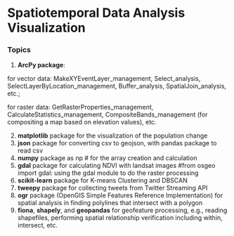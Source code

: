 # Spatiotemporal Data Analysis Visualization

### Topics
1. **ArcPy package**:

for vector data: MakeXYEventLayer_management, Select_analysis, SelectLayerByLocation_management, Buffer_analysis, SpatialJoin_analysis, etc.; 

for raster data: GetRasterProperties_management, CalculateStatistics_management, CompositeBands_management (for compositing a map based on elevation values), etc.

2. **matplotlib** package for the visualization of the population change 
3. **json** package for converting csv to geojson, with pandas package to read csv 
4. **numpy** package as np # for the array creation and calculation
5. **gdal** package for calculating NDVI with landsat images #from osgeo import gdal: using the gdal module to do the raster processing
6. **scikit-learn** package for K-means Clustering and DBSCAN
7. **tweepy** package for collecting tweets from Twitter Streaming API
8. **ogr** package (OpenGIS Simple Features Reference Implementation) for spatial analysis in finding polylines that intersect with a polygon
9. **fiona**, **shapely**, and **geopandas** for geofeature processing, e.g., reading shapefiles, performing spatial relationship verification including within, intersect, etc.
